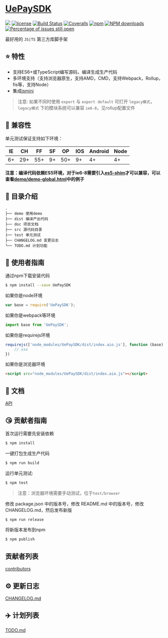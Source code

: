 # [UePaySDK](https://github.com/rocwong-cn/UePaySDK)
[![](https://img.shields.io/badge/Powered%20by-jslib%20base-brightgreen.svg)](https://github.com/yanhaijing/jslib-base)
[![license](https://img.shields.io/badge/license-MIT-blue.svg)](https://github.com/rocwong-cn/UePaySDK/blob/master/LICENSE)
[![Build Status](https://travis-ci.org/rocwong-cn/UePaySDK.svg?branch=master)](https://travis-ci.org/rocwong-cn/UePaySDK)
[![Coveralls](https://img.shields.io/coveralls/rocwong-cn/UePaySDK.svg)](https://coveralls.io/github/rocwong-cn/UePaySDK)
[![npm](https://img.shields.io/badge/npm-0.1.0-orange.svg)](https://www.npmjs.com/package/UePaySDK)
[![NPM downloads](http://img.shields.io/npm/dm/UePaySDK.svg?style=flat-square)](http://www.npmtrends.com/UePaySDK)
[![Percentage of issues still open](http://isitmaintained.com/badge/open/rocwong-cn/UePaySDK.svg)](http://isitmaintained.com/project/rocwong-cn/UePaySDK "Percentage of issues still open")

最好用的 `JS|TS` 第三方库脚手架

## :star: 特性

- 支持ES6+或TypeScript编写源码，编译生成生产代码
- 多环境支持（支持浏览器原生，支持AMD，CMD，支持Webpack，Rollup，fis等，支持Node）
- 集成[jsmini](https://github.com/jsmini)

> 注意: 如果不同时使用 `export` 与 `export default` 可打开 `legacy模式`，`legacy模式` 下的模块系统可以兼容 `ie6-8`，见rollup配置文件

## :pill: 兼容性
单元测试保证支持如下环境：

| IE  | CH  | FF  | SF  | OP  | IOS | Android | Node |
| --- | --- | --- | --- | --- | --- | ------- | ---- |
| 6+  | 29+ | 55+ | 9+  | 50+ | 9+  | 4+      | 4+   |

**注意：编译代码依赖ES5环境，对于ie6-8需要引入[es5-shim](http://github.com/es-shims/es5-shim/)才可以兼容，可以查看[demo/demo-global.html](./demo/demo-global.html)中的例子**

## :open_file_folder: 目录介绍

```
.
├── demo 使用demo
├── dist 编译产出代码
├── doc 项目文档
├── src 源代码目录
├── test 单元测试
├── CHANGELOG.md 变更日志
└── TODO.md 计划功能
```

## :rocket: 使用者指南

通过npm下载安装代码

```bash
$ npm install --save UePaySDK
```

如果你是node环境

```js
var base = require('UePaySDK');
```

如果你是webpack等环境

```js
import base from 'UePaySDK';
```

如果你是requirejs环境

```js
requirejs(['node_modules/UePaySDK/dist/index.aio.js'], function (base) {
    // xxx
})
```

如果你是浏览器环境

```html
<script src="node_modules/UePaySDK/dist/index.aio.js"></script>
```

## :bookmark_tabs: 文档
[API](./doc/api.md)

## :kissing_heart: 贡献者指南
首次运行需要先安装依赖

```bash
$ npm install
```

一键打包生成生产代码

```bash
$ npm run build
```

运行单元测试:

```bash
$ npm test
```

> 注意：浏览器环境需要手动测试，位于`test/browser`

修改 package.json 中的版本号，修改 README.md 中的版本号，修改 CHANGELOG.md，然后发布新版

```bash
$ npm run release
```

将新版本发布到npm

```bash
$ npm publish
```

## 贡献者列表

[contributors](https://github.com/rocwong-cn/UePaySDK/graphs/contributors)

## :gear: 更新日志
[CHANGELOG.md](./CHANGELOG.md)

## :airplane: 计划列表
[TODO.md](./TODO.md)